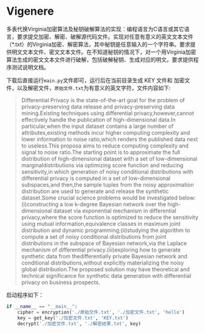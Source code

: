 # Vigenere
多表代换Virginia加密算法及秘钥破解算法的实现：编程语言为C语言或其它语言，要求提交加密、解密、破解源代码文件。实现对任意有意义的英文文本文件（*.txt）的Virginia加密、解密算法，其中秘钥是任意输入的一个字符串。要求提供明文文本文件、密文文本文件。在不知道秘钥的情况下，对一个用Virginia加密算法生成的密文文本文件进行破解，包括破解秘钥、生成对应的明文。要求提供程序测试说明文档。

下载后直接运行`main.py`文件即可，运行后在当前目录生成 KEY 文件和 加密文件，以及解密文件，`原始文件.txt`为有意义的英文字符，文件内容如下:

> Differential Privacy is the state-of-the-art goal for the problem of privacy-preserving data release and privacy-preserving data mining.Existing techniques using differential privacy,however,cannot effectively handle the publication of high-dimensional data.In particular,when the input dataset contains a large number of attributes,existing methods incur higher computing complexity and lower information to noise ratio,which renders the published data next to useless.This proposa aims to reduce computing complexity and signal to noise ratio.The starting point is to approximate the full distribution of high-dimensional dataset with a set of low-dimensional marginaldistributions via optimizing score function and reducing sensitivity,in which generation of noisy conditional distributions with differential privacy is computed in a set of low-dimensional subspaces,and then,the sample tuples from the noisy approximation distribution are used to generate and release the synthetic dataset.Some crucial science problems would be investigated below:(i)constructing a low k-degree Bayesian network over the high-dimensional dataset via exponential mechanism in differential privacy,where the score function is optimized to reduce the sensitivity using mutual information,equivalence classes in maximum joint distribution and dynamic programming;(ii)studying the algorithm to compute a set of noisy conditional distributions from joint distributions in the subspace of Bayesian network,via the Laplace mechanism of differential privacy.(iii)exploring how to generate synthetic data from thedifferentially private Bayesian network and conditional distributions,without explicitly materializing the noisy global distribution.The proposed solution may have theoretical and technical significance for synthetic data generation with differential privacy on business prospects.

启动程序如下：

```python
if __name__ == "__main__":
    cipher = encryption('./原始文件.txt', './加密文件.txt', 'hello')
    key = get_key('./加密文件.txt', 'KEY.txt')
    decrypt('./加密文件.txt', './解密结果.txt', key)
```

